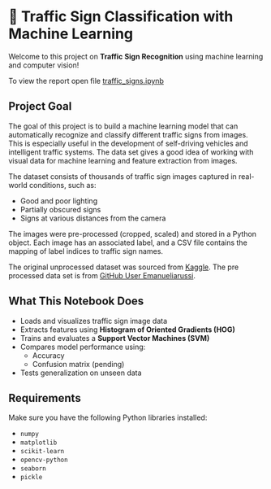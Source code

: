 # 🚦 Traffic Sign Classification with Machine Learning

Welcome to this project on **Traffic Sign Recognition** using machine learning and computer vision!

To view the report open file [traffic_signs.ipynb](traffic_signs.ipynb)

## Project Goal

The goal of this project is to build a machine learning model that can automatically recognize and classify different traffic signs from images. This is especially useful in the development of self-driving vehicles and intelligent traffic systems.
The data set gives a good idea of working with visual data for machine learning and feature extraction from images. 

The dataset consists of thousands of traffic sign images captured in real-world conditions, such as:
- Good and poor lighting
- Partially obscured signs
- Signs at various distances from the camera

The images were pre-processed (cropped, scaled) and stored in a Python object. Each image has an associated label, and a CSV file contains the mapping of label indices to traffic sign names.

The original unprocessed dataset was sourced from [Kaggle](https://www.kaggle.com). The pre processed data set is from [GitHub User Emanueliarussi](https://github.com/emmanueliarussi/DataScienceCapstone/tree/master/3_MidtermProjects/ProjectRTS).

## What This Notebook Does

- Loads and visualizes traffic sign image data
- Extracts features using **Histogram of Oriented Gradients (HOG)** 
- Trains and evaluates a **Support Vector Machines (SVM)**
- Compares model performance using:
  - Accuracy
  - Confusion matrix (pending)
- Tests generalization on unseen data

## Requirements

Make sure you have the following Python libraries installed:
- `numpy`
- `matplotlib`
- `scikit-learn`
- `opencv-python`
- `seaborn`
- `pickle`
